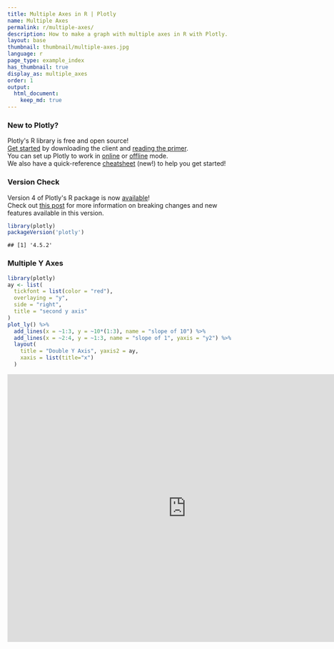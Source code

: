 ```yaml
---
title: Multiple Axes in R | Plotly
name: Multiple Axes
permalink: r/multiple-axes/
description: How to make a graph with multiple axes in R with Plotly.
layout: base
thumbnail: thumbnail/multiple-axes.jpg
language: r
page_type: example_index
has_thumbnail: true
display_as: multiple_axes
order: 1
output:
  html_document:
    keep_md: true
---
```



### New to Plotly?

Plotly's R library is free and open source!<br>
[Get started](https://plot.ly/r/getting-started/) by downloading the client and [reading the primer](https://plot.ly/r/getting-started/).<br>
You can set up Plotly to work in [online](https://plot.ly/r/getting-started/#hosting-graphs-in-your-online-plotly-account) or [offline](https://plot.ly/r/offline/) mode.<br>
We also have a quick-reference [cheatsheet](https://images.plot.ly/plotly-documentation/images/r_cheat_sheet.pdf) (new!) to help you get started!

### Version Check

Version 4 of Plotly's R package is now [available](https://plot.ly/r/getting-started/#installation)!<br>
Check out [this post](http://moderndata.plot.ly/upgrading-to-plotly-4-0-and-above/) for more information on breaking changes and new features available in this version.

```r
library(plotly)
packageVersion('plotly')
```

```
## [1] '4.5.2'
```

### Multiple Y Axes


```r
library(plotly)
ay <- list(
  tickfont = list(color = "red"),
  overlaying = "y",
  side = "right",
  title = "second y axis"
)
plot_ly() %>%
  add_lines(x = ~1:3, y = ~10*(1:3), name = "slope of 10") %>%
  add_lines(x = ~2:4, y = ~1:3, name = "slope of 1", yaxis = "y2") %>%
  layout(
    title = "Double Y Axis", yaxis2 = ay,
    xaxis = list(title="x")
  )
```


<iframe src="https://plot.ly/~RPlotBot/3171.embed" width="800" height="600" id="igraph" scrolling="no" seamless="seamless" frameBorder="0"> </iframe>
